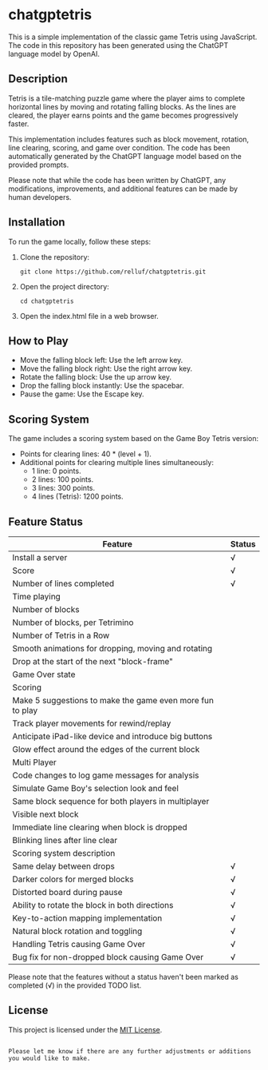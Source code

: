 # chatgptetris

This is a simple implementation of the classic game Tetris using JavaScript. The code in this repository has been generated using the ChatGPT language model by OpenAI.

## Description

Tetris is a tile-matching puzzle game where the player aims to complete horizontal lines by moving and rotating falling blocks. As the lines are cleared, the player earns points and the game becomes progressively faster.

This implementation includes features such as block movement, rotation, line clearing, scoring, and game over condition. The code has been automatically generated by the ChatGPT language model based on the provided prompts.

Please note that while the code has been written by ChatGPT, any modifications, improvements, and additional features can be made by human developers.

## Installation

To run the game locally, follow these steps:

1. Clone the repository:
   ```shell
   git clone https://github.com/relluf/chatgptetris.git
   ```

2. Open the project directory:
   ```shell
   cd chatgptetris
   ```

3. Open the index.html file in a web browser.

## How to Play

- Move the falling block left: Use the left arrow key.
- Move the falling block right: Use the right arrow key.
- Rotate the falling block: Use the up arrow key.
- Drop the falling block instantly: Use the spacebar.
- Pause the game: Use the Escape key.

## Scoring System

The game includes a scoring system based on the Game Boy Tetris version:

- Points for clearing lines: 40 * (level + 1).
- Additional points for clearing multiple lines simultaneously:
  - 1 line: 0 points.
  - 2 lines: 100 points.
  - 3 lines: 300 points.
  - 4 lines (Tetris): 1200 points.

## Feature Status

| Feature                                                   | Status |
|-----------------------------------------------------------|--------|
| Install a server                                          | √      |
| Score                                                     | √      |
| Number of lines completed                                 | √      |
| Time playing                                              |        |
| Number of blocks                                          |        |
| Number of blocks, per Tetrimino                           |        |
| Number of Tetris in a Row                                 |        |
| Smooth animations for dropping, moving and rotating       |        |
| Drop at the start of the next "block-frame"               |        |
| Game Over state                                           |        |
| Scoring                                                   |        |
| Make 5 suggestions to make the game even more fun to play |        |
| Track player movements for rewind/replay                  |        |
| Anticipate iPad-like device and introduce big buttons     |        |
| Glow effect around the edges of the current block         |        |
| Multi Player                                              |        |
| Code changes to log game messages for analysis            |        |
| Simulate Game Boy's selection look and feel               |        |
| Same block sequence for both players in multiplayer       |        |
| Visible next block                                        |        |
| Immediate line clearing when block is dropped             |        |
| Blinking lines after line clear                           |        |
| Scoring system description                                |        |
| Same delay between drops                                  | √      |
| Darker colors for merged blocks                           | √      |
| Distorted board during pause                              | √      |
| Ability to rotate the block in both directions            | √      |
| Key-to-action mapping implementation                      | √      |
| Natural block rotation and toggling                       | √      |
| Handling Tetris causing Game Over                         | √      |
| Bug fix for non-dropped block causing Game Over           | √      |

Please note that the features without a status haven't been marked as completed (√) in the provided TODO list.


## License

This project is licensed under the [MIT License](LICENSE).

```

Please let me know if there are any further adjustments or additions you would like to make.